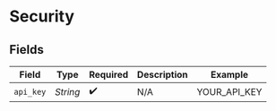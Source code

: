 # Security


## Fields

| Field              | Type               | Required           | Description        | Example            |
| ------------------ | ------------------ | ------------------ | ------------------ | ------------------ |
| `api_key`          | *String*           | :heavy_check_mark: | N/A                | YOUR_API_KEY       |